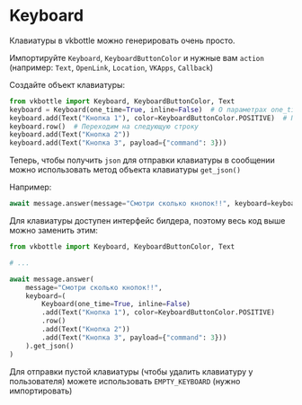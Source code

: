# Keyboard

Клавиатуры в vkbottle можно генерировать очень просто.

Импортируйте `Keyboard`, `KeyboardButtonColor` и нужные вам `action` (например: `Text`, `OpenLink`, `Location`, `VKApps`, `Callback`)

Создайте объект клавиатуры:

```python
from vkbottle import Keyboard, KeyboardButtonColor, Text
keyboard = Keyboard(one_time=True, inline=False)  # О параметрах one_time и inline вы можете прочитать в документации к апи вконтакте
keyboard.add(Text("Кнопка 1"), color=KeyboardButtonColor.POSITIVE)  # Первая строка (ряд) добавляется автоматически
keyboard.row()  # Переходим на следующую строку
keyboard.add(Text("Кнопка 2"))
keyboard.add(Text("Кнопка 3", payload={"command": 3}))
```

Теперь, чтобы получить `json` для отправки клавиатуры в сообщении можно использовать метод объекта клавиатуры `get_json()`

Например:

```python
await message.answer(message="Смотри сколько кнопок!!", keyboard=keyboard.get_json())
```

Для клавиатуры доступен интерфейс билдера, поэтому весь код выше можно заменить этим:

```python
from vkbottle import Keyboard, KeyboardButtonColor, Text

# ...

await message.answer(
    message="Смотри сколько кнопок!!",
    keyboard=(
        Keyboard(one_time=True, inline=False)
        .add(Text("Кнопка 1"), color=KeyboardButtonColor.POSITIVE)
        .row()
        .add(Text("Кнопка 2"))
        .add(Text("Кнопка 3", payload={"command": 3}))
    ).get_json()
)
```

Для отправки пустой клавиатуры (чтобы удалить клавиатуру у пользователя) можете использовать `EMPTY_KEYBOARD` (нужно импортировать)
